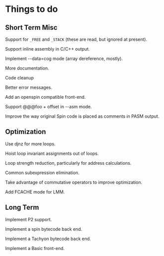 Things to do
============

Short Term Misc
---------------
Support for `_FREE` and `_STACK` (these are read, but ignored at present).

Support inline assembly in C/C++ output.

Implement --data=cog mode (array dereference, mostly).

More documentation.

Code cleanup

Better error messages.

Add an openspin compatible front-end.

Support @@@foo + offset in --asm mode.

Improve the way original Spin code is placed as comments in PASM output.

Optimization
------------

Use djnz for more loops.

Hoist loop invariant assignments out of loops.

Loop strength reduction, particularly for address calculations.

Common subexpression elimination.

Take advantage of commutative operators to improve optimization.

Add FCACHE mode for LMM.

Long Term
---------

Implement P2 support.

Implement a spin bytecode back end.

Implement a Tachyon bytecode back end.

Implement a Basic front-end.
